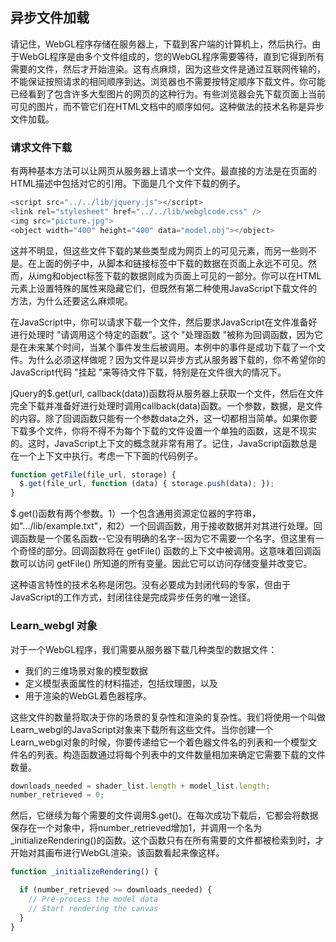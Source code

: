 ## 异步文件加载

请记住，WebGL程序存储在服务器上，下载到客户端的计算机上，然后执行。由于WebGL程序是由多个文件组成的，您的WebGL程序需要等待，直到它得到所有需要的文件，然后才开始渲染。这有点麻烦，因为这些文件是通过互联网传输的，不能保证按照请求的相同顺序到达。浏览器也不需要按特定顺序下载文件。你可能已经看到了包含许多大型图片的网页的这种行为。有些浏览器会先下载页面上当前可见的图片，而不管它们在HTML文档中的顺序如何。这种做法的技术名称是异步文件加载。

### 请求文件下载

有两种基本方法可以让网页从服务器上请求一个文件。最直接的方法是在页面的HTML描述中包括对它的引用。下面是几个文件下载的例子。
```js
<script src="../../lib/jquery.js"></script>
<link rel="stylesheet" href="../../lib/webglcode.css" />
<img src="picture.jpg">
<object width="400" height="400" data="model.obj"></object>
```

这并不明显，但这些文件下载的某些类型成为网页上的可见元素，而另一些则不是。在上面的例子中，从脚本和链接标签中下载的数据在页面上永远不可见。然而，从img和object标签下载的数据则成为页面上可见的一部分。你可以在HTML元素上设置特殊的属性来隐藏它们，但既然有第二种使用JavaScript下载文件的方法，为什么还要这么麻烦呢。

在JavaScript中，你可以请求下载一个文件，然后要求JavaScript在文件准备好进行处理时 "请调用这个特定的函数"。这个 "处理函数 "被称为回调函数，因为它是在未来某个时间，当某个事件发生后被调用。本例中的事件是成功下载了一个文件。为什么必须这样做呢？因为文件是以异步方式从服务器下载的，你不希望你的JavaScript代码 "挂起 "来等待文件下载，特别是在文件很大的情况下。

jQuery的$.get(url, callback(data))函数将从服务器上获取一个文件，然后在文件完全下载并准备好进行处理时调用callback(data)函数。一个参数，数据，是文件的内容。除了回调函数只能有一个参数data之外，这一切都相当简单。如果你要下载多个文件，你将不得不为每个下载的文件设置一个单独的函数，这是不现实的。这时，JavaScript上下文的概念就非常有用了。记住，JavaScript函数总是在一个上下文中执行。考虑一下下面的代码例子。

```js
function getFile(file_url, storage) {
  $.get(file_url, function (data) { storage.push(data); });
}
```

$.get()函数有两个参数。1）一个包含通用资源定位器的字符串，如".../lib/example.txt"，和2）一个回调函数，用于接收数据并对其进行处理。回调函数是一个匿名函数--它没有明确的名字--因为它不需要一个名字。但这里有一个奇怪的部分。回调函数将在 getFile() 函数的上下文中被调用。这意味着回调函数可以访问 getFile() 所知道的所有变量。因此它可以访问存储变量并改变它。

这种语言特性的技术名称是闭包。没有必要成为封闭代码的专家，但由于JavaScript的工作方式，封闭往往是完成异步任务的唯一途径。

### Learn_webgl 对象

对于一个WebGL程序，我们需要从服务器下载几种类型的数据文件：

- 我们的三维场景对象的模型数据
- 定义模型表面属性的材料描述，包括纹理图，以及
- 用于渲染的WebGL着色器程序。

这些文件的数量将取决于你的场景的复杂性和渲染的复杂性。我们将使用一个叫做Learn_webgl的JavaScript对象来下载所有这些文件。当你创建一个Learn_webgl对象的时候，你要传递给它一个着色器文件名的列表和一个模型文件名的列表。构造函数通过将每个列表中的文件数量相加来确定它需要下载的文件数量。

```js
downloads_needed = shader_list.length + model_list.length;
number_retrieved = 0;
```

然后，它继续为每个需要的文件调用$.get()。在每次成功下载后，它都会将数据保存在一个对象中，将number_retrieved增加1，并调用一个名为_initializeRendering()的函数。这个函数只有在所有需要的文件都被检索到时，才开始对其画布进行WebGL渲染。该函数看起来像这样。

```js
function _initializeRendering() {

  if (number_retrieved >= downloads_needed) {
    // Pre-process the model data
    // Start rendering the canvas
  }
}
```